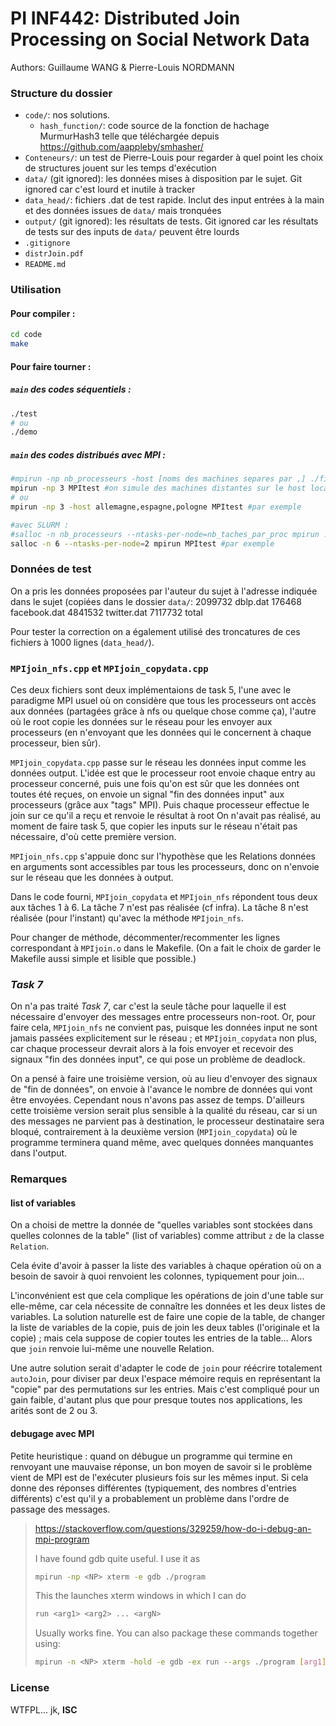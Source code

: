 PI INF442: Distributed Join Processing on Social Network Data
===

Authors: Guillaume WANG & Pierre-Louis NORDMANN

### Structure du dossier
- `code/`: nos solutions.
    - `hash_function/`: code source de la fonction de hachage MurmurHash3 telle que téléchargée depuis https://github.com/aappleby/smhasher/
- `Conteneurs/`: un test de Pierre-Louis pour regarder à quel point les choix de structures jouent sur les temps d'exécution
- `data/` (git ignored): les données mises à disposition par le sujet. Git ignored car c'est lourd et inutile à tracker
- `data_head/`: fichiers .dat de test rapide. Inclut des input entrées à la main et des données issues de `data/` mais tronquées
- `output/` (git ignored): les résultats de tests. Git ignored car les résultats de tests sur des inputs de `data/` peuvent être lourds
- `.gitignore`
- `distrJoin.pdf`
- `README.md`

### Utilisation

#### Pour compiler :
```bash
cd code
make
```

#### Pour faire tourner :
##### `main` des codes séquentiels : 
```bash
./test
# ou
./demo
```

##### `main` des codes distribués avec MPI :
```bash
#mpirun -np nb_processeurs -host [noms des machines separes par ,] ./fichier/a/executer
mpirun -np 3 MPItest #on simule des machines distantes sur le host local
# ou
mpirun -np 3 -host allemagne,espagne,pologne MPItest #par exemple

#avec SLURM :
#salloc -n nb_processeurs --ntasks-per-node=nb_taches_par_proc mpirun ./fichier/a/executer
salloc -n 6 --ntasks-per-node=2 mpirun MPItest #par exemple
```

### Données de test

On a pris les données proposées par l'auteur du sujet à l'adresse indiquée dans le sujet (copiées dans le dossier `data/`:
  2099732 dblp.dat
   176468 facebook.dat
  4841532 twitter.dat
  7117732 total

Pour tester la correction on a également utilisé des troncatures de ces fichiers à 1000 lignes (`data_head/`).

### `MPIjoin_nfs.cpp` et `MPIjoin_copydata.cpp`

Ces deux fichiers sont deux implémentaions de task 5, l'une avec le paradigme MPI usuel où on considère que tous les processeurs ont accès aux données (partagées grâce à nfs ou quelque chose comme ça), l'autre où le root copie les données sur le réseau pour les envoyer aux processeurs (en n'envoyant que les données qui le concernent à chaque processeur, bien sûr).

`MPIjoin_copydata.cpp` passe sur le réseau les données input comme les données output. L'idée est que le processeur root envoie chaque entry au processeur concerné, puis une fois qu'on est sûr que les données ont toutes été reçues, on envoie un signal "fin des données input" aux processeurs (grâce aux "tags" MPI). Puis chaque processeur effectue le join sur ce qu'il a reçu et renvoie le résultat à root
On n'avait pas réalisé, au moment de faire task 5, que copier les inputs sur le réseau n'était pas nécessaire, d'où cette première version.

`MPIjoin_nfs.cpp` s'appuie donc sur l'hypothèse que les Relations données en arguments sont accessibles par tous les processeurs, donc on n'envoie sur le réseau que les données à output.

Dans le code fourni, `MPIjoin_copydata` et `MPIjoin_nfs` répondent tous deux aux tâches 1 à 6. La tâche 7 n'est pas réalisée (cf infra). La tâche 8 n'est réalisée (pour l'instant) qu'avec la méthode `MPIjoin_nfs`.

Pour changer de méthode, décommenter/recommenter les lignes correspondant à `MPIjoin.o` dans le Makefile. (On a fait le choix de garder le Makefile aussi simple et lisible que possible.)

### *Task 7*

On n'a pas traité *Task 7*, car c'est la seule tâche pour laquelle il est nécessaire d'envoyer des messages entre processeurs non-root. Or, pour faire cela, `MPIjoin_nfs` ne convient pas, puisque les données input ne sont jamais passées explicitement sur le réseau ; et `MPIjoin_copydata` non plus, car chaque processeur devrait alors à la fois envoyer et recevoir des signaux "fin des données input", ce qui pose un problème de deadlock.

On a pensé à faire une troisième version, où au lieu d'envoyer des signaux de "fin de données", on envoie à l'avance le nombre de données qui vont être envoyées. Cependant nous n'avons pas assez de temps. D'ailleurs cette troisième version serait plus sensible à la qualité du réseau, car si un des messages ne parvient pas à destination, le processeur destinataire sera bloqué, contrairement à la deuxième version (`MPIjoin_copydata`) où le programme terminera quand même, avec quelques données manquantes dans l'output.

### Remarques

#### list of variables

On a choisi de mettre la donnée de "quelles variables sont stockées dans quelles colonnes de la table" (list of variables) comme attribut `z` de la classe `Relation`.

Cela évite d'avoir à passer la liste des variables à chaque opération où on a besoin de savoir à quoi renvoient les colonnes, typiquement pour join...

L'inconvénient est que cela complique les opérations de join d'une table sur elle-même, car cela nécessite de connaître les données et les deux listes de variables. La solution naturelle est de faire une copie de la table, de changer la liste de variables de la copie, puis de join les deux tables (l'originale et la copie) ; mais cela suppose de copier toutes les entries de la table... Alors que `join` renvoie lui-même une nouvelle Relation. 

Une autre solution serait d'adapter le code de `join` pour réécrire totalement `autoJoin`, pour diviser par deux l'espace mémoire requis en représentant la "copie" par des permutations sur les entries. Mais c'est compliqué pour un gain faible, d'autant plus que pour presque toutes nos applications, les arités sont de 2 ou 3.

#### debugage avec MPI

Petite heuristique : quand on débugue un programme qui termine en renvoyant une mauvaise réponse, un bon moyen de savoir si le problème vient de MPI est de l'exécuter plusieurs fois sur les mêmes input. Si cela donne des réponses différentes (typiquement, des nombres d'entries différents) c'est qu'il y a probablement un problème dans l'ordre de passage des messages.

> https://stackoverflow.com/questions/329259/how-do-i-debug-an-mpi-program
>
> I have found gdb quite useful. I use it as
> ```bash
> mpirun -np <NP> xterm -e gdb ./program 
> ```
> This the launches xterm windows in which I can do
> ```bash
> run <arg1> <arg2> ... <argN>
> ```
> Usually works fine.
> You can also package these commands together using:
> ```bash
> mpirun -n <NP> xterm -hold -e gdb -ex run --args ./program [arg1] [arg2] [...]
> ```

### License

WTFPL... jk, **ISC**

